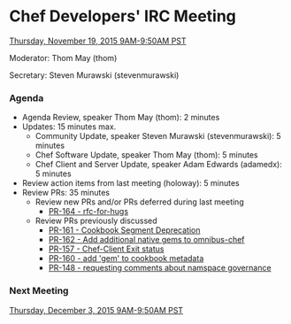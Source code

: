 # Chef Developers' IRC Meeting

[Thursday, November 19, 2015 9AM-9:50AM PST](http://everytimezone.com/#2015-11-19,240,cn3)

Moderator:  Thom May (thom)

Secretary:  Steven Murawski (stevenmurawski)

### Agenda
* Agenda Review, speaker Thom May (thom): 2 minutes
* Updates: 15 minutes max.
  * Community Update, speaker Steven Murawski (stevenmurawski): 5 minutes
  * Chef Software Update, speaker Thom May (thom): 5 minutes
  * Chef Client and Server Update, speaker Adam Edwards (adamedx): 5 minutes
* Review action items from last meeting (holoway): 5 minutes
* Review PRs:  35 minutes
  * Review new PRs and/or PRs deferred during last meeting
    * [PR-164 - rfc-for-hugs](https://github.com/chef/chef-rfc/pull/164)
  * Review PRs previously discussed
    * [PR-161 - Cookbook Segment Deprecation](https://github.com/chef/chef-rfc/pull/161)
    * [PR-162 - Add additional native gems to omnibus-chef](https://github.com/chef/chef-rfc/pull/162)
    * [PR-157 - Chef-Client Exit status](https://github.com/chef/chef-rfc/pull/157)
    * [PR-160 - add 'gem' to cookbook metadata](https://github.com/chef/chef-rfc/pull/160)
    * [PR-148 - requesting comments about namspace governance](https://github.com/chef/chef-rfc/pull/148)


### Next Meeting

[Thursday, December 3, 2015 9AM-9:50AM PST](http://everytimezone.com/#2015-12-03,240,cn3)

